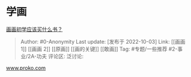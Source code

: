 # 学画
[画画初学应该买什么书？](https://www.zhihu.com/question/359495144/answer/2699655781)

> Author: #0-Anonymity
> Last update: [发布于 2022-10-03]
> Link: [[画画 1]] [[画画 2]] [[原画]] [[画的关键]] [[敢画]]
> Tag: #专题/一些推荐 #2-事业/2A-功夫
> 评论区:
> 泛讨论:

www.proko.com
